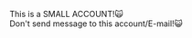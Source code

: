 This is a SMALL ACCOUNT!🙀  
Don't send message to this account/E-mail!😺  
<!---
small4793/small4793 is a ✨ special ✨ repository because its `README.md` (this file) appears on your GitHub profile.
You can click the Preview link to take a look at your changes.
--->
